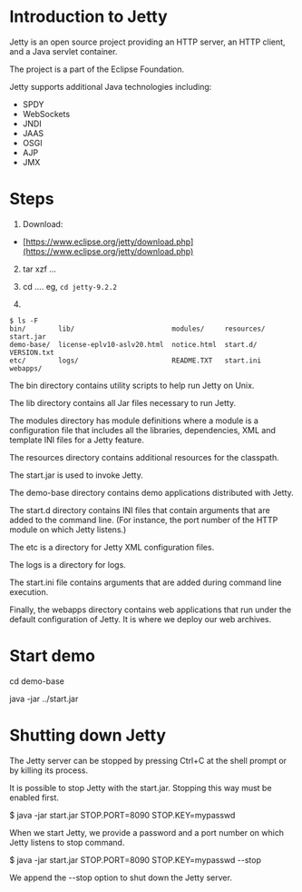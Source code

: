 # Introduction to Jetty   
Jetty is an open source project providing an HTTP server, an HTTP client, and a Java servlet container. 

The project is a part of the Eclipse Foundation. 

Jetty supports additional Java technologies including: 
* SPDY
* WebSockets
* JNDI
* JAAS
* OSGI
* AJP
* JMX

# Steps
1. Download:    
* [https://www.eclipse.org/jetty/download.php](https://www.eclipse.org/jetty/download.php)

2. tar xzf ...

3. cd .... eg, `cd jetty-9.2.2`

4. 

```
$ ls -F
bin/        lib/                        modules/     resources/  start.jar
demo-base/  license-eplv10-aslv20.html  notice.html  start.d/    VERSION.txt
etc/        logs/                       README.TXT   start.ini   webapps/
```
The bin directory contains utility scripts to help run Jetty on Unix. 

The lib directory contains all Jar files necessary to run Jetty. 

The modules directory has module definitions where a module is a configuration file that includes all the libraries, dependencies, XML and template INI files for a Jetty feature. 

The resources directory contains additional resources for the classpath. 

The start.jar is used to invoke Jetty. 

The demo-base directory contains demo applications distributed with Jetty. 

The start.d directory contains INI files that contain arguments that are added to the command line. (For instance, the port number of the HTTP module on which Jetty listens.) 

The etc is a directory for Jetty XML configuration files. 

The logs is a directory for logs. 

The start.ini file contains arguments that are added during command line execution. 

Finally, the webapps directory contains web applications that run under the default configuration of Jetty. It is where we deploy our web archives.

# Start demo

cd demo-base

java -jar ../start.jar


# Shutting down Jetty
The Jetty server can be stopped by pressing Ctrl+C at the shell prompt or by killing its process.

It is possible to stop Jetty with the start.jar. Stopping this way must be enabled first.

$ java -jar start.jar STOP.PORT=8090 STOP.KEY=mypasswd 

When we start Jetty, we provide a password and a port number on which Jetty listens to stop command.

$ java -jar start.jar STOP.PORT=8090 STOP.KEY=mypasswd --stop

 
We append the --stop option to shut down the Jetty server.
